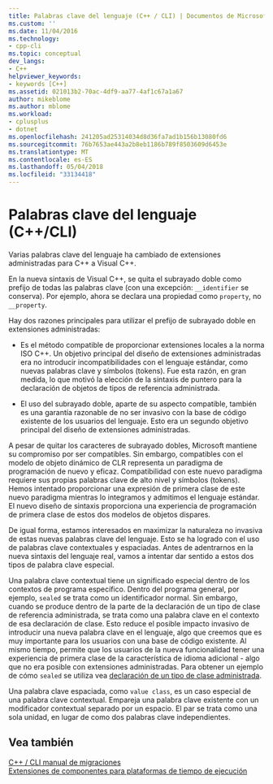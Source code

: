 ```yaml
---
title: Palabras clave del lenguaje (C++ / CLI) | Documentos de Microsoft
ms.custom: ''
ms.date: 11/04/2016
ms.technology:
- cpp-cli
ms.topic: conceptual
dev_langs:
- C++
helpviewer_keywords:
- keywords [C++]
ms.assetid: 021013b2-70ac-4df9-aa77-4af1c67a1a67
author: mikeblome
ms.author: mblome
ms.workload:
- cplusplus
- dotnet
ms.openlocfilehash: 241205ad25314034d8d36fa7ad1b156b13080fd6
ms.sourcegitcommit: 76b7653ae443a2b8eb1186b789f8503609d6453e
ms.translationtype: MT
ms.contentlocale: es-ES
ms.lasthandoff: 05/04/2018
ms.locfileid: "33134418"
---
```

# <a name="language-keywords-ccli"></a>Palabras clave del lenguaje (C++/CLI)
Varias palabras clave del lenguaje ha cambiado de extensiones administradas para C++ a Visual C++.  
  
 En la nueva sintaxis de Visual C++, se quita el subrayado doble como prefijo de todas las palabras clave (con una excepción: `__identifier` se conserva). Por ejemplo, ahora se declara una propiedad como `property`, no `__property`.  
  
 Hay dos razones principales para utilizar el prefijo de subrayado doble en extensiones administradas:  
  
-   Es el método compatible de proporcionar extensiones locales a la norma ISO C++. Un objetivo principal del diseño de extensiones administradas era no introducir incompatibilidades con el lenguaje estándar, como nuevas palabras clave y símbolos (tokens). Fue esta razón, en gran medida, lo que motivó la elección de la sintaxis de puntero para la declaración de objetos de tipos de referencia administrada.  
  
-   El uso del subrayado doble, aparte de su aspecto compatible, también es una garantía razonable de no ser invasivo con la base de código existente de los usuarios del lenguaje. Esto era un segundo objetivo principal del diseño de extensiones administradas.  
  
 A pesar de quitar los caracteres de subrayado dobles, Microsoft mantiene su compromiso por ser compatibles. Sin embargo, compatibles con el modelo de objeto dinámico de CLR representa un paradigma de programación de nuevo y eficaz. Compatibilidad con este nuevo paradigma requiere sus propias palabras clave de alto nivel y símbolos (tokens). Hemos intentado proporcionar una expresión de primera clase de este nuevo paradigma mientras lo integramos y admitimos el lenguaje estándar. El nuevo diseño de sintaxis proporciona una experiencia de programación de primera clase de estos dos modelos de objetos dispares.  
  
 De igual forma, estamos interesados en maximizar la naturaleza no invasiva de estas nuevas palabras clave del lenguaje. Esto se ha logrado con el uso de palabras clave contextuales y espaciadas. Antes de adentrarnos en la nueva sintaxis del lenguaje real, vamos a intentar dar sentido a estos dos tipos de palabra clave especial.  
  
 Una palabra clave contextual tiene un significado especial dentro de los contextos de programa específico. Dentro del programa general, por ejemplo, `sealed` se trata como un identificador normal. Sin embargo, cuando se produce dentro de la parte de la declaración de un tipo de clase de referencia administrada, se trata como una palabra clave en el contexto de esa declaración de clase. Esto reduce el posible impacto invasivo de introducir una nueva palabra clave en el lenguaje, algo que creemos que es muy importante para los usuarios con una base de código existente. Al mismo tiempo, permite que los usuarios de la nueva funcionalidad tener una experiencia de primera clase de la característica de idioma adicional - algo que no era posible con extensiones administradas. Para obtener un ejemplo de cómo `sealed` se utiliza vea [declaración de un tipo de clase administrada](../dotnet/declaration-of-a-managed-class-type.md).  
  
 Una palabra clave espaciada, como `value class`, es un caso especial de una palabra clave contextual. Empareja una palabra clave existente con un modificador contextual separado por un espacio. El par se trata como una sola unidad, en lugar de como dos palabras clave independientes.  
  
## <a name="see-also"></a>Vea también  
 [C++ / CLI manual de migraciones](../dotnet/cpp-cli-migration-primer.md)   
 [Extensiones de componentes para plataformas de tiempo de ejecución](../windows/component-extensions-for-runtime-platforms.md)